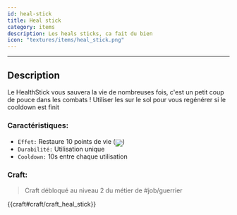 ```yaml
---
id: heal-stick
title: Heal stick
category: items
description: Les heals sticks, ca fait du bien
icon: "textures/items/heal_stick.png"
---
```

___
## Description

Le HealthStick vous sauvera la vie de nombreuses fois, c'est un petit coup de pouce dans les combats !
Utiliser les sur le sol pour vous regénérer si le cooldown est finit

### Caractéristiques:

* ``Effet:`` Restaure 10 points de vie (<img src="https://user-images.githubusercontent.com/66992287/148552833-5dca13e9-6fd3-455f-9043-ad5968730f4d.png" style='display: inline-block;position: relative;top: 6px;'>)
* ``Durabilité:`` Utilisation unique
* ``Cooldown:`` 10s entre chaque utilisation
    
### Craft: 

> Craft débloqué au niveau 2 du métier de #job/guerrier

{{craft#craft/craft_heal_stick}}
